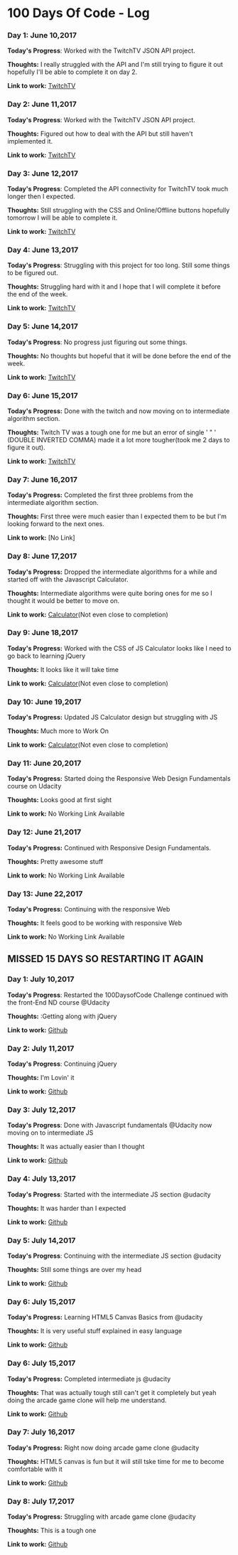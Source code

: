 # 100 Days Of Code - Log

### Day 1: June 10,2017
**Today's Progress**: Worked with the TwitchTV JSON API project.

**Thoughts:** I really struggled with the API and I'm still trying to figure it out hopefully I'll be able to complete it on day 2.

**Link to work:** [TwitchTV](https://ritikpatni.me/TwitchTV-FCC)

### Day 2: June 11,2017
**Today's Progress**: Worked with the TwitchTV JSON API project.

**Thoughts:** Figured out how to deal with the API but still haven't implemented it.

**Link to work:** [TwitchTV](https://ritikpatni.me/TwitchTV-FCC)

### Day 3: June 12,2017
**Today's Progress**: Completed the API connectivity for TwitchTV took much longer then I expected.

**Thoughts:** Still struggling with the CSS and Online/Offline buttons hopefully tomorrow I will be able to complete it.

**Link to work:** [TwitchTV](https://ritikpatni.me/TwitchTV-FCC)

### Day 4: June 13,2017
**Today's Progress**: Struggling with this project for too long. Still some things to be figured out.     

**Thoughts:** Struggling hard with it and I hope that I will complete it before the end of the week.

**Link to work:** [TwitchTV](https://ritikpatni.me/TwitchTV-FCC)

### Day 5: June 14,2017
**Today's Progress**: No progress just figuring out some things.

**Thoughts:** No thoughts but hopeful that it will be done before the end of the week.

**Link to work:** [TwitchTV](https://ritikpatni.me/TwitchTV-FCC)

### Day 6: June 15,2017

**Today's Progress:** Done with the twitch and now moving on to intermediate algorithm section.

**Thoughts:** Twitch TV was a tough one for me but an error of single '  "  ' (DOUBLE INVERTED COMMA) made it a lot more tougher(took me 2 days to figure it out).

**Link to work:** [TwitchTV](https://ritikpatni.me/TwitchTV-FCC)

### Day 7: June 16,2017

**Today's Progress:** Completed the first three problems from the intermediate algorithm section.

**Thoughts:** First three were much easier than I expected them to be but I'm looking forward to the next ones.

**Link to work:** [No Link]

### Day 8: June 17,2017

**Today's Progress:** Dropped the intermediate algorithms for a while and started off with the Javascript Calculator.

**Thoughts:** Intermediate algorithms were quite boring ones for me so I thought it would be better to move on.

**Link to work:** [Calculator](https://ritikpatni.me/Calculator)(Not even close to completion)

### Day 9: June 18,2017

**Today's Progress:** Worked with the CSS of JS Calculator looks like I need to go back to learning jQuery 

**Thoughts:** It looks like it will take time

**Link to work:** [Calculator](https://ritikpatni.me/Calculator)(Not even close to completion)

### Day 10: June 19,2017

**Today's Progress:** Updated JS Calculator design but struggling with JS

**Thoughts:** Much more to Work On

**Link to work:** [Calculator](https://ritikpatni.me/Calculator)(Not even close to completion)

### Day 11: June 20,2017

**Today's Progress:** Started doing the Responsive Web Design Fundamentals course on Udacity 

**Thoughts:** Looks good at first sight

**Link to work:** No Working Link Available

### Day 12: June 21,2017

**Today's Progress:** Continued with Responsive Design Fundamentals.

**Thoughts:**  Pretty awesome stuff

**Link to work:** No Working Link Available

### Day 13: June 22,2017

**Today's Progress:** Continuing with the responsive Web

**Thoughts:** It feels good to be working with responsive Web

**Link to work:** No Working Link Available

## MISSED 15 DAYS SO RESTARTING IT AGAIN
### Day 1: July 10,2017
**Today's Progress**: Restarted the 100DaysofCode Challenge continued with the front-End ND course @Udacity

**Thoughts:** :Getting along with jQuery

**Link to work:** [Github](https://github.com/ritikpatni)

### Day 2: July 11,2017
**Today's Progress**: Continuing jQuery 

**Thoughts:** I'm Lovin' it

**Link to work:** [Github](https://github.com/ritikpatni)

### Day 3: July 12,2017
**Today's Progress**: Done with Javascript fundamentals @Udacity now moving on to intermediate JS  

**Thoughts:** It was actually easier than I thought

**Link to work:** [Github](https://github.com/ritikpatni)

### Day 4: July 13,2017
**Today's Progress**: Started with the intermediate JS section @udacity   

**Thoughts:** It was harder than I expected

**Link to work:** [Github](https://github.com/ritikpatni)

### Day 5: July 14,2017
**Today's Progress**: Continuing with the intermediate JS section @udacity   

**Thoughts:** Still some things are over my head

**Link to work:** [Github](https://github.com/ritikpatni)

### Day 6: July 15,2017
**Today's Progress:** Learning HTML5 Canvas Basics from @udacity 

**Thoughts:** It is very useful stuff explained in easy language

**Link to work:** [Github](https://github.com/ritikpatni)

### Day 6: July 15,2017
**Today's Progress:** Completed intermediate js @udacity 

**Thoughts:** That was actually tough still can't get it completely but yeah doing the arcade game clone will help me understand.

**Link to work:** [Github](https://github.com/ritikpatni)

### Day 7: July 16,2017
**Today's Progress:** Right now doing arcade game clone @udacity 

**Thoughts:** HTML5 canvas is fun but it will still tske time for me to become comfortable with it

**Link to work:** [Github](https://github.com/ritikpatni)

### Day 8: July 17,2017
**Today's Progress:** Struggling with arcade game clone @udacity

**Thoughts:** This is a tough one

**Link to work:** [Github](https://github.com/ritikpatni)

